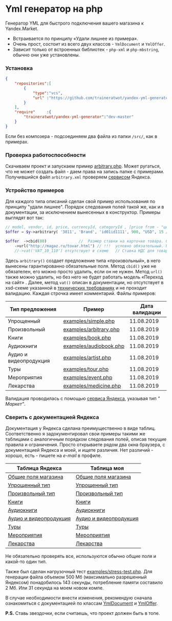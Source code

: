 Yml генератор на php
============

Генератор YML для быстрого подключения вашего магазина к Yandex.Market.

- Встраивается по принципу «Удали лишнее из примера».
- Очень прост, состоит из всего двух классов - `YmlDocument` и `YmlOffer`.
- Зависит только от встроенных библиотек - `php-xml` и `php-mbstring`, обычно они уже установлены.

### Установка

```json
{
	"repositories":[
		{
			"type":"vcs",
			"url" :"https://github.com/traineratwot/yandex-yml-generator"
		}
	],
	"require"     :{
		"traineratwot/yandex-yml-generator":"dev-master"
	}
}
```

Если без композера - подсоединяем два файла из папки `/src/`, как в примерах.

### Проверка работоспособности

Скачиваем проект и запускаем пример [arbitrary.php](examples/arbitrary.php). Может ругаться, что не может создать файл -
даем права на запись папке с примерами. Получившийся файл `arbitrary.xml`
проверяем [сервисом](https://webmaster.yandex.ru/tools/xml-validator/) Яндекса.

### Устройство примеров

Для каждого типа описаний сделан свой пример использования по принципу "удали лишнее". Порядок следования полей такой
же, как и в документации, за исключением вынесенных в конструктор. Примеры выглядят вот так:

```php
// model, vendor, id, price, currencyId, categoryId	, [price from - "цена от ххх руб." ]
$offer = $y->arbitrary( '3811', 'Brand', 'id01id1111', 900, "USD", 15 /* , true*/ );

$offer	->cbid(80)				//	Размер ставки на карточке товара. 0,8 у.е.
	->url("http://magaz.ru/tovar.html")	// !!!	условно обязательный. URL страницы товара 
	//->vat('VAT_10_110') отсутствует в схеме	// Ставка НДС для товара.
```

Здесь `arbitrary()` создает предложение типа «произвольный», в него вынесены гарантированно обязательные поля.
Метод  `cbid()` уже не обязателен, его можно просто удалить, если он не нужен. Метод `url()` также можно удалить, но без
него не будет работать модель «Переход на сайт» . Далее, метод `vat()` описан в документации, но отсутствует в xsd-схеме
указанной в [технических требованиях](https://yandex.ru/support/webmaster/goods-prices/technical-requirements.html) и не
проходит валидацию.
Каждая строчка имеет комментарий. Файлы примеров:

 Тип предложения			      | 	Пример												                                | Дата валидации 
-------------------------|----------------------------------------------------|----------------
 Упрощенный				          | [examples/simple.php](examples/simple.php)			      | 11.08.2019     
 Произвольный 			        | [examples/arbitrary.php](examples/arbitrary.php)		 | 11.08.2019     
 Книги					              | [examples/book.php](examples/book.php)				         | 11.08.2019     
 Аудиокниги				          | [examples/audiobook.php](examples/audiobook.php)		 | 11.08.2019     
 Аудио и видеопродукция	 | [examples/artist.php](examples/artist.php)			      | 11.08.2019     
 Туры					               | [examples/tour.php](examples/tour.php)				         | 11.08.2019     
 Мероприятия				         | [examples/event.php](examples/event.php)				       | 11.08.2019     
 Лекарства				           | [examples/medicine.php](examples/medicine.php)		   | 11.08.2019     

Валидация проводилась с помощью [сервиса Яндекса](https://webmaster.yandex.ru/tools/xml-validator/), указывая тип *"
Маркет"*.

### Сверить с документацией Яндекса

Документация у Яндекса сделана преимущественно в виде таблиц. Соответственно я задокументировал свои примеры такими же
таблицами с аналогичным порядком следования полей, описав текущие правила и ограничения. Просто открываете рядом два
окна браузера, с документацией Яндекса и моей, и ищете различия. Нет различий - хорошо, есть - пишете на *e-mail* в
профиле.

 Таблица Яндекса																			                                                        | 	Таблица моя		                           
-------------------------------------------------------------------------------------------|------------------------------------------ 
 [Общие поля магазина](https://yandex.ru/support/partnermarket/export/yml.html)			         | [Общие поля магазина](docs/yml.md)       
 [Упрощенный тип](https://yandex.ru/support/partnermarket/offers.html)					                | [Упрощенный тип](docs/simple.md)         
 [Произвольный тип](https://yandex.ru/support/partnermarket/export/vendor-model.html)	     | [Произвольный тип](docs/arbitrary.md)    
 [Книги](https://yandex.ru/support/partnermarket/export/books.html)						                  | [Книги](docs/book.md)                    
 [Аудиокниги](https://yandex.ru/support/partnermarket/export/audiobooks.html)			           | [Аудиокниги](docs/audiobook.md)          
 [Аудио и видеопродукция](https://yandex.ru/support/partnermarket/export/music-video.html) | [Аудио и видеопродукция](docs/artist.md) 
 [Туры](https://yandex.ru/support/partnermarket/export/tours.html)						                   | [Туры](docs/tour.md)                     
 [Мероприятия](https://yandex.ru/support/partnermarket/export/event-tickets.html)		        | [Мероприятия](docs/event.md)             
 [Лекарства](https://yandex.ru/support/partnermarket/export/medicine.html)				             | [Лекарства](docs/medicine.md)            

Не обязательно проверять все, используются обычно общие поля и какой-то один тип.

Также был сделан нагрузочный тест [examples/stress-test.php](examples/stress-test.php). Для генерации файла объемом 500
Мб (максимально разрешенный Яндексом) понадобилось 143 секунды, потребление памяти составило 2 Мб. Или 31 секунда на
моем новом компе.

В случае необходимости внести изменения, рекомендую сначала ознакомиться с документацией по
классам [YmlDocument](docs/ymlDocument.md) и [YmlOffer](docs/ymlOffer.md).

**P.S.** Ставь звездочки, если считаешь, что проект должен быть в топе.

